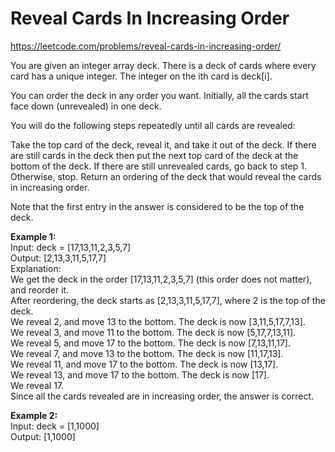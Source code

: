 # Reveal Cards In Increasing Order
https://leetcode.com/problems/reveal-cards-in-increasing-order/

You are given an integer array deck. There is a deck of cards where every card has a unique integer. The integer on the ith card is deck[i].

You can order the deck in any order you want. Initially, all the cards start face down (unrevealed) in one deck.

You will do the following steps repeatedly until all cards are revealed:

Take the top card of the deck, reveal it, and take it out of the deck.
If there are still cards in the deck then put the next top card of the deck at the bottom of the deck.
If there are still unrevealed cards, go back to step 1. Otherwise, stop.
Return an ordering of the deck that would reveal the cards in increasing order.

Note that the first entry in the answer is considered to be the top of the deck.


<b>Example 1:</b>\
Input: deck = [17,13,11,2,3,5,7]\
Output: [2,13,3,11,5,17,7]\
Explanation:\
We get the deck in the order [17,13,11,2,3,5,7] (this order does not matter), and reorder it.\
After reordering, the deck starts as [2,13,3,11,5,17,7], where 2 is the top of the deck.\
We reveal 2, and move 13 to the bottom.  The deck is now [3,11,5,17,7,13].\
We reveal 3, and move 11 to the bottom.  The deck is now [5,17,7,13,11].\
We reveal 5, and move 17 to the bottom.  The deck is now [7,13,11,17].\
We reveal 7, and move 13 to the bottom.  The deck is now [11,17,13].\
We reveal 11, and move 17 to the bottom.  The deck is now [13,17].\
We reveal 13, and move 17 to the bottom.  The deck is now [17].\
We reveal 17.\
Since all the cards revealed are in increasing order, the answer is correct.

<b>Example 2:</b>\
Input: deck = [1,1000]\
Output: [1,1000]